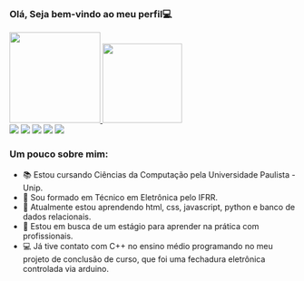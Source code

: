 ### Olá, Seja bem-vindo ao meu perfil💻

<div>
  <a href="https://github.com/lucassousa12">
  <img height="160em" src="https://github-readme-stats.vercel.app/api?username=lucassousa12&show_icons=true&theme=tokyonight&include_all_commits=true&count_private=true"/>
  <img height="140em" src="https://github-readme-stats.vercel.app/api/top-langs/?username=lucassousa12&layout=compact&langs_count=7&theme=tokyonight"/>
</div>
  
 <div> 
  <a href="https://instagram.com/llucas5ousa" target="_blank" ><img src="https://img.shields.io/badge/-Instagram-%23E4405F?style=for-the-badge&logo=instagram&logoColor=white" target="_blank"></a> 
  <a href = "mailto:francisco1209lucas@gmail.com"><img src="https://img.shields.io/badge/-Gmail-%23333?style=for-the-badge&logo=gmail&logoColor=white" target="_blank"></a>
  <a href="https://www.linkedin.com/in/lucassousa12/" target="_blank"><img src="https://img.shields.io/badge/-LinkedIn-%230077B5?style=for-the-badge&logo=linkedin&logoColor=white" target="_blank"></a> 
   <a href="https://www.linkedin.com/in/lucassousa12/" target="_blank"><img src="https://img.shields.io/badge/-LinkedIn-%230077B5?style=for-the-badge&logo=linkedin&logoColor=white" target="_blank"></a> 
   <a href="https://codepen.io/lucassousa12" target="_blank"><img src="https://img.shields.io/badge/Codepen-%230077B5?style=for-the-badge&logo=codepen&logoColor=white"></a>
</div>
  
  ### Um pouco sobre mim:
- 📚 Estou cursando Ciências da Computação pela Universidade Paulista - Unip.
- 🔌 Sou formado em Técnico em Eletrônica pelo IFRR. 
- 🔭 Atualmente estou aprendendo  html, css, javascript, python e banco de dados relacionais.
- 👯 Estou em busca de um estágio para aprender na prática com profissionais.
- 💻 Já tive contato com C++ no ensino médio programando no meu projeto de conclusão de curso,
 que foi uma fechadura eletrônica controlada via arduino.  


